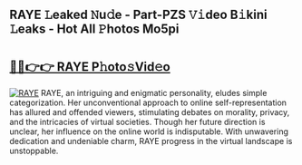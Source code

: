 ## RAYE 𝙻eaked 𝙽u𝚍e - Part-PZS 𝚅𝚒deo B𝚒kini 𝙻eaks - Hot All 𝙿hotos Mo5pi

# <h2><a href="http://ld2xucr.urlbe.top/?page=RAYE">🔗🔗👉👉 RAYE P𝚑oto𝚜Vid𝚎o</a></h2>

[![RAYE](https://i.imgur.com/eBuTRDB.gif)](http://ld2xucr.urlbe.top/?page=RAYE)
RAYE, an intriguing and enigmatic personality, eludes simple categorization. Her unconventional approach to online self-representation has allured and offended viewers, stimulating debates on morality, privacy, and the intricacies of virtual societies. Though her future direction is unclear, her influence on the online world is indisputable. With unwavering dedication and undeniable charm, RAYE progress in the virtual landscape is unstoppable.
